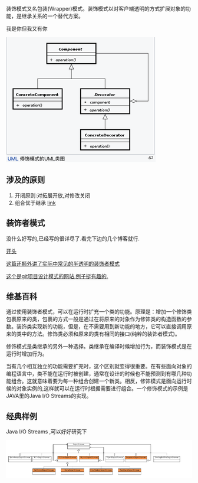 装饰模式又名包装(Wrapper)模式。装饰模式以对客户端透明的方式扩展对象的功能，是继承关系的一个替代方案。

<!-- more -->我是你但我又有你
![](装饰者模式/she-ji-mo-shi-zhuang-shi-zhe-mo-shi.png)

## 涉及的原则
1. 开闭原则:对拓展开放,对修改关闭
2. 组合优于继承
    [link](https://juejin.im/post/5becce876fb9a049d2359d01)
## 装饰者模式
没什么好写的,已经写的很详尽了.看完下边的几个博客就行.    
    
[开头](https://www.cnblogs.com/god_bless_you/archive/2010/06/10/1755212.html)

[这篇还额外讲了实际中常见的半透明的装饰者模式](https://www.cnblogs.com/java-my-life/archive/2012/04/20/2455726.html )

[这个是git项目设计模式的网站,例子挺有趣的.  ](https://java-design-patterns.com/patterns/decorator/)

##  维基百科
通过使用装饰者模式，可以在运行时扩充一个类的功能。原理是：增加一个修饰类包裹原来的类，包裹的方式一般是通过在将原来的对象作为修饰类的构造函数的参数。装饰类实现新的功能，但是，在不需要用到新功能的地方，它可以直接调用原来的类中的方法。修饰类必须和原来的类有相同的接口(纯粹的装饰者模式)。

修饰模式是类继承的另外一种选择。类继承在编译时候增加行为，而装饰模式是在运行时增加行为。

当有几个相互独立的功能需要扩充时，这个区别就变得很重要。在有些面向对象的编程语言中，类不能在运行时被创建，通常在设计的时候也不能预测到有哪几种功能组合。这就意味着要为每一种组合创建一个新类。相反，修饰模式是面向运行时候的对象实例的,这样就可以在运行时根据需要进行组合。一个修饰模式的示例是JAVA里的Java I/O Streams的实现。

## 经典样例
Java I/O Streams   ,可以好好研究下

![](装饰者模式/1561693209235.png)